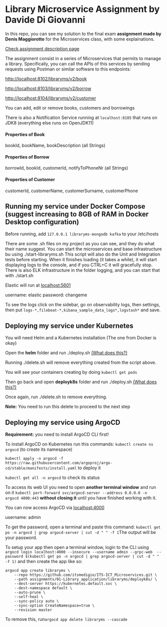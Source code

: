 #  **Library Microservice Assignment by Davide Di Giovanni**

In this repo, you can see my solution to the final exam **assignment made by Denis Maggiorotto** for the Microservices class, with some explainations.

[Check assignment description page](https://github.com/sunnyvale-academy/ITS-ICT_Microservices/blob/master/assignments/01-Library_application/README.md "Before starting, check the assignment description page")

The assignment consist in a series of Microservices that permits to manage a library.
Specifically, you can call the APIs of this services by sending requests using Postman or similar software to this endpoints:

[http://localhost:8102/libraryms/v2/book](http://localhost:8102/libraryms/v2/book "http://localhost:8102/libraryms/v2/book")

[http://localhost:8103/libraryms/v2/borrow](http://localhost:8103/libraryms/v2/borrow "http://localhost:8103/libraryms/v2/borrow")

[http://localhost:8104/libraryms/v2/customer](http://localhost:8104/libraryms/v2/customer "http://localhost:8104/libraryms/v2/customer")

You can add, edit or remove books, customers and borrowings

There is also a Notification Service running at `localhost:8105` that runs on JDK8 (everything else runs on OpenJDK11)

#### Properties of Book
bookId, bookName, bookDescription (all Strings)

#### Properties of Borrow
borrowId, bookId, customerId, notifyToPhoneNr (all Strings)

#### Properties of Customer
customerId, customerName, customerSurname, customerPhone

## Running my service under Docker Compose (suggest increasing to 8GB of RAM in Docker Desktop configuration)

Before running, add `127.0.0.1 libraryms-mongodb kafka` to your /etc/hosts

There are some .sh files on my project as you can see, and they do what their name suggest. 
You can start the microservices and base infrastructure bu using ./start-libraryms.sh
This script will also do the Unit and Integration tests before starting. 
When it finishes loading (it takes a while), it will start displaying logs to the console, and if you CTRL+C it will gracefully stop.
There is also ELK infrastructure in the folder logging, and you can start that with ./start.sh

Elastic will run at [localhost:5601](localhost:5601 "localhost:5601")

username: elastic
password: changeme

To see the logs click on the sidebar, go on observability logs, then settings, then put
`logs-*,filebeat-*,kibana_sample_data_logs*,logstash*` and save.

## Deploying my service under Kubernetes

You will need Helm and a Kubernetes installation (The one from Docker is okay)

Open the **helm** folder and run ./deploy.sh [(What does this?)](https://github.com/sunnyvale-academy/ITS-ICT_Microservices/blob/master/labs/06-Install_infrastructure_components_on_K8S/README.md "(What does this script?)")

Running ./delete.sh will remove everything created from the script above.

You will see your containers creating by doing `kubectl get pods`

Then go back and open **deployk8s** folder and run ./deploy.sh [(What does this?)](https://github.com/sunnyvale-academy/ITS-ICT_Microservices/tree/master/labs/07-Deploy_microservices_on_K8S "(What does this?)")

Once again, run ./delete.sh to remove everything.

**Note:** You need to run this delete to proceed to the next step

## Deploying my service using ArgoCD 

**Requirement:** you need to install ArgoCD CLI first!

To install ArgoCD on Kubernetes run this commands:
`kubectl create ns argocd` (to create its namespace)

`kubectl apply -n argocd -f https://raw.githubusercontent.com/argoproj/argo-cd/stable/manifests/install.yaml` to deploy it

`kubectl get all -n argocd` to check its status

To access its web UI you need to open **another terminal window** and run on it `kubectl port-forward svc/argocd-server --address 0.0.0.0 -n argocd 4000:443` **without closing it** until you have finished working with it. 

You can now access ArgoCD via [localhost:4000](localhost:4000 "localhost:4000")

username: admin

To get the password, open a terminal and paste this command: `kubectl get po -n argocd | grep argocd-server | cut -d " " -f 1`The output will be your password.

To setup your app then open a terminal window, login to the CLI using `argocd login localhost:4000 --insecure --username admin --grpc-web  --password $(kubectl get po -n argocd | grep argocd-server | cut -d " " -f 1)` and then create the app like so:



    argocd app create libraryms \
        --repo https://github.com/itsmedigio/ITS-ICT_Microservices.git \
        --path assignments/01-Library_application/libraryms/deployk8s/ \
        --dest-server https://kubernetes.default.svc \
        --dest-namespace default \
        --auto-prune \
        --self-heal \
        --sync-policy auto \
        --sync-option CreateNamespace=true \
        --revision master

To remove this, run`argocd app delete libraryms --cascade`
